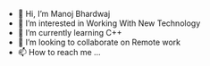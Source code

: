 - 👋 Hi, I’m Manoj Bhardwaj
- 👀 I’m interested in Working With New Technology
- 🌱 I’m currently learning C++
- 💞️ I’m looking to collaborate on Remote work
- 📫 How to reach me ...

<!---
mnjsnj/mnjsnj is a ✨ special ✨ repository because its `README.md` (this file) appears on your GitHub profile.
You can click the Preview link to take a look at your changes.
--->
